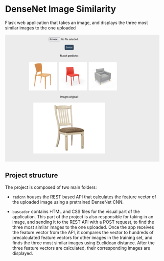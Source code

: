 # DenseNet Image Similarity 

Flask web application that takes an image, and displays the three most similar images to the one uploaded 

![Example Image](example.png)

## Project structure 

The project is composed of two main folders:

- `redcnn` houses the REST based API that calculates the feature vector of the uploaded image using a pretrained DenseNet CNN. 

- `buscador` contains HTML and CSS files for the visual part of the application. This part of the project is also responsible for taking in an image, and sending it to the REST API with a POST request, to find the three most similar images to the one uploaded. Once the app receives the feature vector from the API, it compares the vector to hundreds of precalculated feature vectors for other images in the training set, and finds the three most similar images using Euclidean distance. After the three feature vectors are calculated, their corresponding images are displayed.
